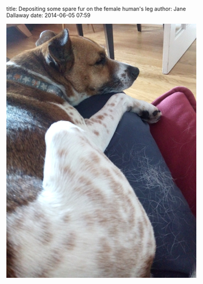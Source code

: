 
title: Depositing some spare fur on the female human's leg
author: Jane Dallaway
date: 2014-06-05 07:59

<div><a href="/media/tp_IMG_20140605_075811.jpg"><img src="/media/tp_thumb_IMG_20140605_075811.jpg" width="500" height="667"/></a></div>


  
      